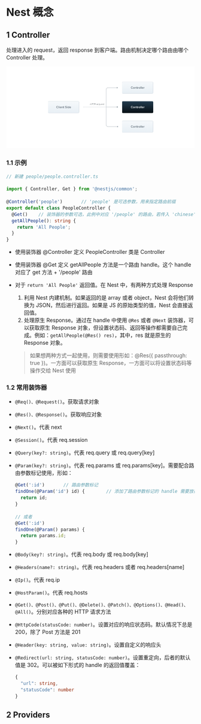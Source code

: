 # Nest 概念

## 1 Controller

处理进入的 request，返回 response 到客户端。路由机制决定哪个路由由哪个 Controller 处理。

<img src="./assets/Controllers.png" alt="" >

### 1.1 示例

```ts
// 新建 people/people.controller.ts

import { Controller, Get } from '@nestjs/common';

@Controller('people')		// 'people' 是可选参数，用来指定路由前缀
export default class PeopleController {
  @Get()	// 装饰器的参数可选，此例中对应 '/people' 的路由，若传入 'chinese'，则对应 '/people/chinese'。可以一定的正则形式。
  getAllPeople(): string {
    return 'All People';
  }
}
```

+ 使用装饰器 @Controller 定义 PeopleController 类是 Controller

+ 使用装饰器 @Get 定义 getAllPeople 方法是一个路由 handle。这个 handle 对应了 get 方法 + '/people' 路由

+ 对于 `return 'All People'` 返回值。在 Nest 中，有两种方式处理 Response
  1. 利用 Nest 内建机制。如果返回的是 array 或者 object，Nest 会将他们转换为 JSON，然后进行返回。如果是 JS 的原始类型的值，Nest 会直接返回值。
  2. 处理原生 Response。通过在 handle 中使用 `@Res` 或者 `@Next` 装饰器，可以获取原生 Response 对象，但设置状态码、返回等操作都需要自己完成。例如：`getAllPeople(@Res() res)`，其中，res 就是原生的 Response 对象。
  
  > 如果想两种方式一起使用，则需要使用形如：@Res({ passthrough: true })。一方面可以获取原生 Response，一方面可以将设置状态码等操作交给 Nest 使用

### 1.2 常用装饰器

+ `@Req()、@Request()`。获取请求对象

+ `@Res()、@Response()`。获取响应对象

+ `@Next()`。代表 next

+ `@Session()`。代表 req.session

+ `@Query(key?: string)`。代表 req.query 或 req.query[key]

+ `@Param(key?: string)`。代表 req.params 或 req.params[key]。需要配合路由参数标记使用，形如：

  ```ts
  @Get(':id')		// 路由参数标记
  findOne(@Param('id') id) {		// 添加了路由参数标记的 handle 需要放在静态路径 handle 的后面
    return id;
  }
  
  // 或者
  @Get(':id')
  findOne(@Param() params) {
    return params.id;
  }
  ```

  

+ `@Body(key?: string)`。代表 req.body 或 req.body[key]

+ `@Headers(name?: string)`。代表 req.headers 或者 req.headers[name]

+ `@Ip()`。代表 req.ip

+ `@HostParam()`。代表 req.hosts



+ `@Get()、@Post()、@Put()、@Delete()、@Patch()、@Options()、@Head()、@All()`。分别对应各种的 HTTP 请求方法

+ `@HttpCode(statusCode: number)`。设置对应的响应状态码。默认情况下总是200，除了 Post 方法是 201

+ `@Header(key: string, value: string)`。设置自定义的响应头

+ `@Redirect(url: string, statusCode: number)`。设置重定向，后者的默认值是 302。可以被如下形式的 handle 的返回值覆盖：

  ```ts
  {
    "url": string,
    "statusCode": number
  }
  ```







## 2 Providers

